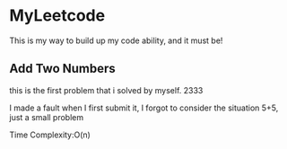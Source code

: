 # MyLeetcode
This is my way to build up my code ability, and it must be!
## Add Two Numbers
this is the first problem that i solved by myself. 2333

I made a fault when I first submit it, I forgot to consider the situation 5+5, just a small problem

Time Complexity:O(n)
 